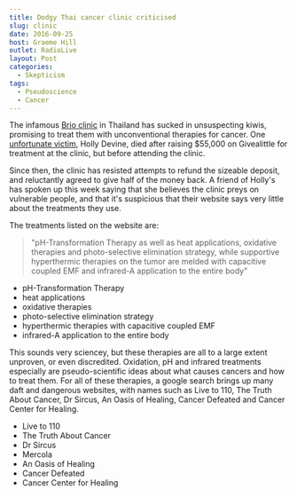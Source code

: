 ```yaml
---
title: Dodgy Thai cancer clinic criticised
slug: clinic
date: 2016-09-25
host: Graeme Hill
outlet: RadioLive
layout: Post
categories:
  - Skepticism
tags:
  - Pseudoscience
  - Cancer
---
```


The infamous [Brio clinic](http://www.brio-clinic.com/) in Thailand has sucked in unsuspecting kiwis, promising to treat them with unconventional therapies for cancer. One [unfortunate victim](http://www.nzherald.co.nz/nz/news/article.cfm?c_id=1&objectid=11710998), Holly Devine, died after raising $55,000 on Givealittle for treatment at the clinic, but before attending the clinic.

<!-- more -->

Since then, the clinic has resisted attempts to refund the sizeable deposit, and reluctantly agreed to give half of the money back. A friend of Holly's has spoken up this week saying that she believes the clinic preys on vulnerable people, and that it's suspicious that their website says very little about the treatments they use.

The treatments listed on the website are:

> "pH-Transformation Therapy as well as heat applications, oxidative therapies and photo-selective elimination strategy, while supportive hyperthermic therapies on the tumor are melded with capacitive coupled EMF and infrared-A application to the entire body"

- pH-Transformation Therapy
- heat applications
- oxidative therapies
- photo-selective elimination strategy
- hyperthermic therapies with capacitive coupled EMF
- infrared-A application to the entire body

This sounds very sciencey, but these therapies are all to a large extent unproven, or even discredited. Oxidation, pH and infrared treatments especially are pseudo-scientific ideas about what causes cancers and how to treat them. For all of these therapies, a google search brings up many daft and dangerous websites, with names such as Live to 110, The Truth About Cancer, Dr Sircus, An Oasis of Healing, Cancer Defeated and Cancer Center for Healing.

- Live to 110
- The Truth About Cancer
- Dr Sircus
- Mercola
- An Oasis of Healing
- Cancer Defeated
- Cancer Center for Healing
